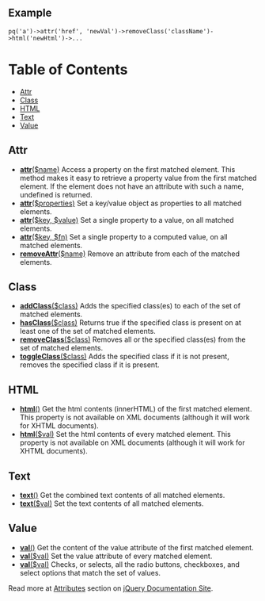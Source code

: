 ## Example ##
```
pq('a')->attr('href', 'newVal')->removeClass('className')->html('newHtml')->...
```
# Table of Contents #
  * [Attr](#Attr.md)
  * [Class](#Class.md)
  * [HTML](#HTML.md)
  * [Text](#Text.md)
  * [Value](#Value.md)
## Attr ##
  * **[attr](http://docs.jquery.com/Attributes/attr)**[($name)](http://docs.jquery.com/Attributes/attr) Access a property on the first matched element. This method makes it easy to retrieve a property value from the first matched element. If the element does not have an attribute with such a name, undefined is returned.
  * **[attr](http://docs.jquery.com/Attributes/attr)**[($properties)](http://docs.jquery.com/Attributes/attr) Set a key/value object as properties to all matched elements.
  * **[attr](http://docs.jquery.com/Attributes/attr)**[($key, $value)](http://docs.jquery.com/Attributes/attr) Set a single property to a value, on all matched elements.
  * **[attr](http://docs.jquery.com/Attributes/attr)**[($key, $fn)](http://docs.jquery.com/Attributes/attr) Set a single property to a computed value, on all matched elements.
  * **[removeAttr](http://docs.jquery.com/Attributes/removeAttr)**[($name)](http://docs.jquery.com/Attributes/removeAttr) Remove an attribute from each of the matched elements.
## Class ##
  * **[addClass](http://docs.jquery.com/Attributes/addClass)**[($class)](http://docs.jquery.com/Attributes/addClass) Adds the specified class(es) to each of the set of matched elements.
  * **[hasClass](http://docs.jquery.com/Attributes/hasClass)**[($class)](http://docs.jquery.com/Attributes/hasClass) Returns true if the specified class is present on at least one of the set of matched elements.
  * **[removeClass](http://docs.jquery.com/Attributes/removeClass)**[($class)](http://docs.jquery.com/Attributes/removeClass) Removes all or the specified class(es) from the set of matched elements.
  * **[toggleClass](http://docs.jquery.com/Attributes/toggleClass)**[($class)](http://docs.jquery.com/Attributes/toggleClass) Adds the specified class if it is not present, removes the specified class if it is present.
## HTML ##
  * **[html](http://docs.jquery.com/Attributes/html)**[()](http://docs.jquery.com/Attributes/html) Get the html contents (innerHTML) of the first matched element. This property is not available on XML documents (although it will work for XHTML documents).
  * **[html](http://docs.jquery.com/Attributes/html)**[($val)](http://docs.jquery.com/Attributes/html) Set the html contents of every matched element. This property is not available on XML documents (although it will work for XHTML documents).
## Text ##
  * **[text](http://docs.jquery.com/Attributes/text)**[()](http://docs.jquery.com/Attributes/text) Get the combined text contents of all matched elements.
  * **[text](http://docs.jquery.com/Attributes/text)**[($val)](http://docs.jquery.com/Attributes/text) Set the text contents of all matched elements.
## Value ##
  * **[val](http://docs.jquery.com/Attributes/val)**[()](http://docs.jquery.com/Attributes/val) Get the content of the value attribute of the first matched element.
  * **[val](http://docs.jquery.com/Attributes/val)**[($val)](http://docs.jquery.com/Attributes/val) Set the value attribute of every matched element.
  * **[val](http://docs.jquery.com/Attributes/val)**[($val)](http://docs.jquery.com/Attributes/val) Checks, or selects, all the radio buttons, checkboxes, and select options that match the set of values.

Read more at [Attributes](http://docs.jquery.com/Attributes) section on [jQuery Documentation Site](http://docs.jquery.com/).